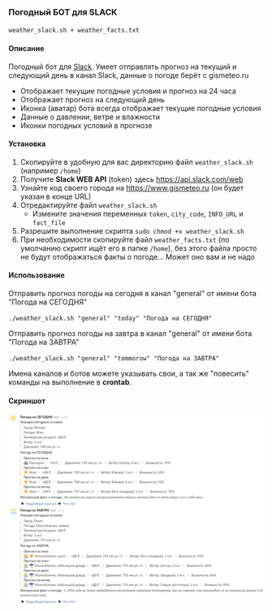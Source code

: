 ### Погодный БОТ для SLACK

`weather_slack.sh + weather_facts.txt`
#### Описание
Погодный бот для [Slack](https://slack.com). Умеет отправлять прогноз на текущий и следующий день в канал Slack, данные о погоде берёт с gismeteo.ru

* Отображает текущие погодные условия и прогноз на 24 часа
* Отображает прогноз на следующий день
* Иконка (аватар) бота всегда отображает текущие погодные условия
* Данные о давлении, ветре и влажности
* Иконки погодных условий в прогнозе

#### Установка
1. Скопируйте в удобную для вас директорию файл `weather_slack.sh` (например `/home`)
2. Получите **Slack WEB API** (token) здесь https://api.slack.com/web
3. Узнайте код своего города на https://www.gismeteo.ru (он будет указан в конце URL)
3. Отредактируйте файл `weather_slack.sh`
   * Измените значения переменных `token`, `city_code`, `INFO_URL` и `fact_file`
4. Разрешите выполнение скрипта `sudo chmod +x weather_slack.sh`
5. При необходимости скопируйте файл `weather_facts.txt` (по умолчанию скрипт ищёт его в папке `/home`), без этого файла просто не будут отображаться факты о погоде... Может оно вам и не надо

#### Использование

Отправить прогноз погоды на сегодня в канал "general" от имени бота "Погода на СЕГОДНЯ"

`./weather_slack.sh "general" "today" "Погода на СЕГОДНЯ"`

Отправить прогноз погоды на завтра в канал "general" от имени бота "Погода на ЗАВТРА"

`./weather_slack.sh "general" "tommorow" "Погода на ЗАВТРА"`

Имена каналов и ботов можете указывать свои, а так же "повесить" команды на выполнение в **crontab**.

#### Скриншот
![Прогноз погоды в чате Slack](weather_slack_ss.png)
